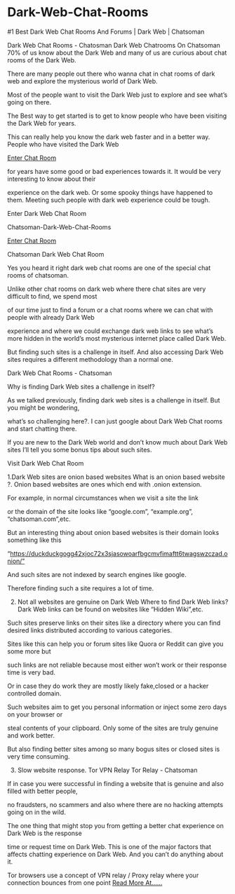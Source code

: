 # Dark-Web-Chat-Rooms
#1 Best Dark Web Chat Rooms And Forums | Dark Web | Chatsoman

Dark Web Chat Rooms - Chatosman
Dark Web Chatrooms On Chatsoman
70% of us know about the Dark Web and many of us are curious about chat rooms of the Dark Web.

There are many people out there who wanna chat in chat rooms of dark web and explore the mysterious world of Dark Web.

Most of the people want to visit the Dark Web just to explore and see what’s going on there.


 
The Best way to get started is to get to know people who have been visiting the Dark Web for years.

This can really help you know the dark web faster and in a better way. People who have visited the Dark Web

[Enter Chat Room](https://chatsoman.com/dark-web-online-chat-rooms/)
 
for years have some good or bad experiences towards it. It would be very interesting to know about their

experience on the dark web. Or some spooky things have happened to them. Meeting such people with dark web experience could be tough.

Enter Dark Web Chat Room

 

Chatsoman-Dark-Web-Chat-Rooms


 
 [Enter Chat Room](https://chatsoman.com/dark-web-online-chat-rooms/)

Chatsoman Dark Web Chat Room
 

Yes you heard it right dark web chat rooms are one of the special chat rooms of chatsoman.

Unlike other chat rooms on dark web where there chat sites are very difficult to find, we spend most

of our time just to find a forum or a chat rooms where we can chat with people with already Dark Web

experience and where we could exchange dark web links to see what’s more hidden in the world’s most mysterious internet place called Dark Web.

But finding such sites is a challenge in itself. And also accessing Dark Web sites requires a different methodology than a normal one. 

Dark Web Chat Rooms - Chatsoman

Why is finding Dark Web sites a challenge in itself?
 

As we talked previously, finding dark web sites is a challenge in itself. But you might be wondering,

what’s so challenging here?. I can just google about Dark Web Chat rooms and start chatting there.

If you are new to the Dark Web world and don’t  know much about Dark Web sites I’ll tell you some bonus tips about such sites.

Visit Dark Web Chat Room

1.Dark Web sites are onion based websites
What is an onion based website ?. 
Onion based websites are ones which end with .onion extension.

For example, in normal circumstances when we visit a site the link

or the domain of the site looks like “google.com”, “example.org”, “chatsoman.com”,etc.

But an interesting thing about onion based websites is their domain looks something like this 

“https://duckduckgogg42xjoc72x3sjasowoarfbgcmvfimaftt6twagswzczad.onion/”

And such sites are not indexed by search engines like google.

Therefore finding such a site requires a lot of time.

 

2. Not all websites are genuine on Dark Web
Where to find Dark Web links?
Dark Web links can be found on websites like “Hidden Wiki”,etc.

Such sites preserve links on their sites like a directory where you can find desired links distributed according to various categories.

 

Sites like this can help you or forum sites like Quora or Reddit can give you some more but

such links are not reliable because most either won’t work or their response time is very bad.

 

Or in case they do work they are mostly likely fake,closed or a hacker controlled domain.

Such websites aim to get you personal information or inject some zero days on your browser or

steal contents of your clipboard. Only some of the sites are truly genuine and work better.

But also finding better sites among so many bogus sites or closed sites is very time consuming.

 

3. Slow website response.
Tor VPN Relay
Tor Relay - Chatsoman

If in case you were successful in finding a website that is genuine and also filled with better people,

no fraudsters, no scammers and also where there are no hacking attempts going on in the wild.

 

The one thing that might stop you from getting a better chat experience on Dark Web is the response

time or request time on Dark Web. This is one of the major factors that affects chatting experience on Dark Web. And you can’t do anything about it. 




Tor browsers use a concept of VPN relay / Proxy relay where your connection bounces from one point
[Read More At...... ](https://chatsoman.com/dark-web-online-chat-rooms/)

